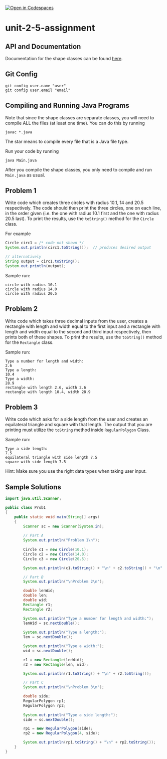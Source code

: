 [![Open in Codespaces](https://classroom.github.com/assets/launch-codespace-2972f46106e565e64193e422d61a12cf1da4916b45550586e14ef0a7c637dd04.svg)](https://classroom.github.com/open-in-codespaces?assignment_repo_id=16455673)
# unit-2-5-assignment

## API and Documentation
Documentation for the shape classes can be found [here](https://coderunner.projectstem.org/docs/shapes/index.html).

## Git Config
```
git config user.name "user"
git config user.email "email"
```

## Compiling and Running Java Programs
Note that since the shape classes are separate classes, you will need to compile ALL the files (at least one time).  You can do this by running
```
javac *.java
```
The star means to compile every file that is a Java file type.

Run your code by running
```
java Main.java
```

After you compile the shape classes, you only need to compile and run `Main.java` as usual.

## Problem 1
Write code which creates three circles with radius 10.1, 14 and 20.5 respectively. The code should then print the three circles, one on each line, in the order given (i.e. the one with radius 10.1 first and the one with radius 20.5 last). To print the results, use the `toString()` method for the `Circle` class.

For example
```java
Circle circ1 = /* code not shown */
System.out.println(circ1.toString());  // produces desired output

// alternatively
String output = circ1.toString();
System.out.println(output);
```

Sample run:
```
circle with radius 10.1
circle with radius 14.0
circle with radius 20.5
```

## Problem 2
Write code which takes three decimal inputs from the user, creates a rectangle with length and width equal to the first input and a rectangle with length and width equal to the second and third input respectively, then prints both of these shapes. To print the results, use the `toString()` method for the `Rectangle` class. 

Sample run:
```
Type a number for length and width:
2.6
Type a length:
10.4
Type a width:
28.9
rectangle with length 2.6, width 2.6
rectangle with length 10.4, width 28.9
```
## Problem 3
Write code which asks for a side length from the user and creates an equilateral triangle and square with that length. The output that you are printing must utilize the `toString` method inside `RegularPolygon` Class.

Sample run:
```
Type a side length:
7.5
equilateral triangle with side length 7.5
square with side length 7.5
```
Hint: Make sure you use the right data types when taking user input.

## Sample Solutions
```java
import java.util.Scanner;

public class Prob1
{
	public static void main(String[] args)
	{
		Scanner sc = new Scanner(System.in);
		
		// Part A
		System.out.println("Problem 1\n");
		
		Circle c1 = new Circle(10.1);
		Circle c2 = new Circle(14.0);
		Circle c3 = new Circle(20.5);

		System.out.println(c1.toString() + "\n" + c2.toString() + "\n" + c3.toString());

		// Part B
		System.out.println("\nProblem 2\n");

		double lenWid;
		double len;
		double wid;
		Rectangle r1;
		Rectangle r2;

		System.out.println("Type a number for length and width:");
		lenWid = sc.nextDouble();
		
		System.out.println("Type a length:");
		len = sc.nextDouble();

		System.out.println("Type a width:");
		wid = sc.nextDouble();

		r1 = new Rectangle(lenWid);
		r2 = new Rectangle(len, wid);

		System.out.println(r1.toString() + "\n" + r2.toString());

		// Part C
		System.out.println("\nProblem 3\n");

		double side;
		RegularPolygon rp1;
		RegularPolygon rp2;
		
		System.out.println("Type a side length:");
		side = sc.nextDouble();

		rp1 = new RegularPolygon(side);
		rp2 = new RegularPolygon(4, side);

		System.out.println(rp1.toString() + "\n" + rp2.toString());
	}
}
```
